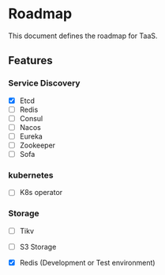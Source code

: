 # Roadmap
This document defines the roadmap for TaaS.

## Features
### Service Discovery
- [x] Etcd
- [ ] Redis
- [ ] Consul
- [ ] Nacos
- [ ] Eureka
- [ ] Zookeeper
- [ ] Sofa

### kubernetes
- [ ] K8s operator

### Storage
- [ ] Tikv
- [ ] S3 Storage
- [x] Redis (Development or Test environment)

